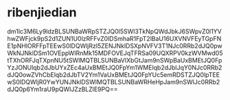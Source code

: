 # ribenjiedian
dm1lc3M6Ly9ldzBLSUNBaWRpSTZJQ0l5SWl3TkNpQWdJbkJ6SWpvZ0l1YVhwZWFjck9pS2d1ZUN1U0lzRFFvZ0lDSmhaR1FpT2lBaU16UXVNVFEyTGpFNE1pNHlORFFpTEEwS0lDQWljRzl5ZENJNklDSXpNVFV3T1NJc0RRb2dJQ0pwWkNJNklDSm1OVEppWlRnMk15MDFOVEJqTFRSa09UQXRPV0kzWVMwd05tTXhORFJqTXpnNU5tSWlMQTBLSUNBaVlXbGtJam9nSWpBaUxBMEtJQ0FpYzJONUlqb2dJbUYxZEc4aUxBMEtJQ0FpYm1WMElqb2dJblJqY0NJc0RRb2dJQ0owZVhCbElqb2dJbTV2Ym1VaUxBMEtJQ0FpYUc5emRDSTZJQ0lpTEEwS0lDQWljR0YwYUNJNklDSWlMQTBLSUNBaWRHeHpJam9nSWlJc0RRb2dJQ0p6Ym1raU9pQWlJZzBLZlE9PQ==
